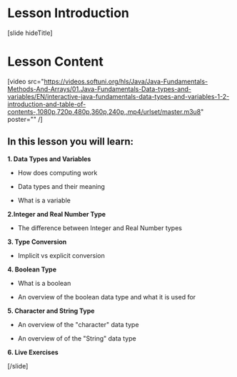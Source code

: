 # Lesson Introduction

[slide hideTitle]

# Lesson Content

[video src="https://videos.softuni.org/hls/Java/Java-Fundamentals-Methods-And-Arrays/01.Java-Fundamentals-Data-types-and-variables/EN/interactive-java-fundamentals-data-types-and-variables-1-2-introduction-and-table-of-contents-,1080p,720p,480p,360p,240p,.mp4/urlset/master.m3u8" poster="" /]

## In this lesson you will learn:

**1. Data Types and Variables**

- How does computing work

- Data types and their meaning

- What is a variable

**2.Integer and Real Number Type**

- The difference between Integer and Real Number types

**3. Type Conversion**

- Implicit vs explicit conversion

**4. Boolean Type**

- What is a boolean

- An overview of the boolean data type and what it is used for

**5. Character and String Type**

- An overview of the "character" data type

- An overview of of the "String" data type

**6. Live Exercises**

[/slide]
